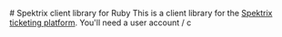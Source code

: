 # Spektrix client library for Ruby
This is a client library for the [Spektrix ticketing platform](https://www.spektrix.com/). You'll need a user account / c

